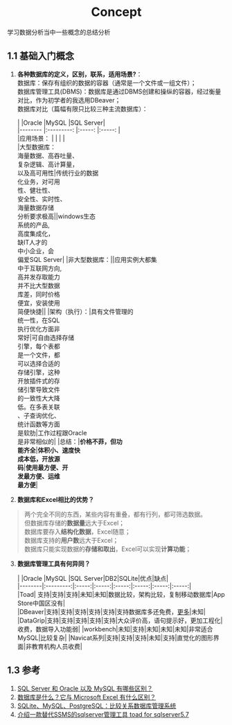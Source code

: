 # <center>Concept</center>
学习数据分析当中一些概念的总结分析



## 1.1 基础入门概念
1. **各种数据库的定义，区别，联系，适用场景?**：    
数据库：保存有组织的数据的容器（通常是一个文件或一组文件）；  
数据库管理工具(DBMS)：数据库是通过DBMS创建和操纵的容器，经过衡量对比，作为初学者的我选用DBeaver；  
数据库对比（篇幅有限只比较三种主流数据库）：  

	|		  |Oracle			|MySQL		 |SQL Server|   
|-------- |:---------:    |:-----:        |:-----:        |    
|应用场景：	|				   |               |               |  
|大型数据库：<br>海量数据、高吞吐量、<br>复杂逻辑、高计算量，<br>以及高可用性|传统行业的数据<br>化业务，对可用<br>性、健壮性、<br>安全性、实时性、<br>海量数据存储<br>分析要求极高||windows生态<br>系统的产品,<br>高度集成化，<br>缺IT人才的<br>中小企业，会<br>偏爱SQL Server|
|非大型数据库：||应用实例大都集<br>中于互联网方向,<br>高并发存取能力<br>并不比大型数据<br>库差，同时价格<br>便宜，安装使用<br>简便快捷||
|架构（执行）：|具有文件管理的<br>统一性，在SQL<br>执行优化方面非<br>常好|可自由选择存储<br>引擎，每个表都<br>是一个文件，都<br>可以选择合适的<br>存储引擎，这种<br>开放插件式的存<br>储引擎导致文件<br>的一致性大大降<br>低。在多表关联<br>、子查询优化、<br>统计函数等方面<br>是软肋|工作过程跟Oracle<br>是非常相似的|
|总结：|**价格不菲，但功<br>能齐全**|**体积小、速度快<br>成本低，开放源<br>码**|**使用最方便、开<br>发最方便、运维<br>最方便**|  
2. **数据库和Excel相比的优势？**  
>两个完全不同的东西，某些内容有重叠，都有行列，都可筛选数据。  
但数据库存储的**数据量**远大于Excel；  
数据库要存入**结构化数据**，Excel随意；  
数据库支持的**用户数**远大于Excel；  
数据库只能实现数据的**存储和取出**，Excel可以实现**计算功能**；  
3. **数据库管理工具有何异同？**  

	|		  |Oracle			|MySQL		 |SQL Server|DB2|SQLite|优点|缺点|   
|--------|:---------:|:-----:|:-----:|:-----:|:-----:|:-----:|:-----:|     
|Toad|	支持|支持|支持|未知|未知|数据比较，架构比较，复制移动数据库|App Store中国区没有|  
|DBeaver|支持|支持|支持|支持|支持|支持数据库多还免费，[更多](https://sspai.com/post/44247)|未知|
|DataGrip|支持|支持|支持|支持|支持|大众评价高，语句提示好，更加工程化|收费，数据导入功能弱|
|workbench|未知|支持|未知|未知|未知|非常适合MySQL|比较复杂|
|Navicat系列|支持|支持|支持|未知|支持|直觉化的图形界面|非教育机构人员收费|  


## 1.3 参考  
1. [SQL Server 和 Oracle 以及 MySQL 有哪些区别？](https://www.zhihu.com/question/19866767/answer/13625499)  
2. [数据库是什么？它与 Microsoft Excel 有什么区别？](https://www.zhihu.com/question/24250613)  
3. [SQLite、MySQL、PostgreSQL：比较关系数据库管理系统](https://www.howtoing.com/sqlite-vs-mysql-vs-postgresql-a-comparison-of-relational-database-management-systems)  
4. [介绍一款替代SSMS的sqlserver管理工具 toad for sqlserver5.7](https://blog.csdn.net/xingfuniunan/article/details/9176637)
